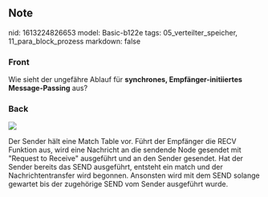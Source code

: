 ## Note
nid: 1613224826653
model: Basic-b122e
tags: 05_verteilter_speicher, 11_para_block_prozess
markdown: false

### Front
Wie sieht der ungefähre Ablauf für <b>synchrones,
Empfänger-initiiertes Message-Passing</b> aus?

### Back
<img src="paste-cacaf9e9353a51fb96dc93ef76eb85c9328fa0cc.jpg"><div>
</div><div>Der Sender hält eine Match Table vor.  Führt der Empfänger die RECV Funktion aus, wird eine Nachricht an die sendende Node gesendet mit "Request to Receive" ausgeführt und an den Sender gesendet. Hat der Sender bereits das SEND ausgeführt, entsteht ein match und der Nachrichtentransfer wird begonnen. Ansonsten wird mit dem SEND solange gewartet bis der zugehörige SEND vom Sender ausgeführt wurde.</div>
